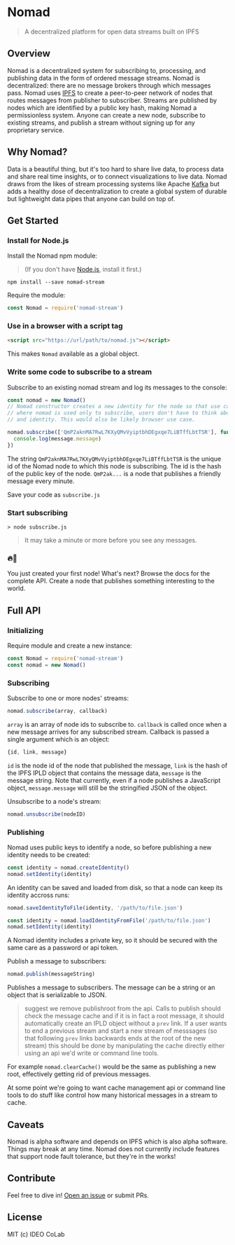 # Nomad 

> A decentralized platform for open data streams built on IPFS

## Overview 
Nomad is a decentralized system for subscribing to, processing, and publishing data in the form of ordered message streams. Nomad is decentralized: there are no message brokers through which messages pass. Nomad uses [IPFS](http://ipfs.io) to create a peer-to-peer network of nodes that routes messages from publisher to subscriber. Streams are published by nodes which are identified by a public key hash, making Nomad a permissionless system. Anyone can create a new node, subscribe to existing streams, and publish a stream without signing up for any proprietary service.

## Why Nomad?
Data is a beautiful thing, but it's too hard to share live data, to process data and share real time insights, or to connect visualizations to live data. Nomad draws from the likes of stream processing systems like Apache [Kafka](https://kafka.apache.org/) but adds a healthy dose of decentralization to create a global system of durable but lightweight data pipes that anyone can build on top of. 

## Get Started  

### Install for Node.js
Install the Nomad npm module:
> (If you don't have [Node.js](https://nodejs.org/en/download/), install it first.)

```console
npm install --save nomad-stream
```

Require the module:
```javascript
const Nomad = require('nomad-stream')
```

### Use in a browser with a script tag
```html
<script src="https://url/path/to/nomad.js"></script>
```
This makes ```Nomad``` available as a global object.

### Write some code to subscribe to a stream
Subscribe to an existing nomad stream and log its messages to the console:
```javascript
const nomad = new Nomad()
// Nomad constructor creates a new identity for the node so that use cases
// where nomad is used only to subscribe, users don't have to think about creating
// and identity. This would also be likely browser use case.

nomad.subscribe(['QmP2aknMA7RwL7KXyQMvVyiptbhDEgxqe7LiBTffLbtTSR'], function(message) {
  console.log(message.message)
})
```
The string ```QmP2aknMA7RwL7KXyQMvVyiptbhDEgxqe7LiBTffLbtTSR``` is the unique id of the Nomad node to which this node is subscribing. The id is the hash of the public key of the node. ```QmP2ak...``` is a node that publishes a friendly message every minute.

Save your code as ```subscribe.js```

### Start subscribing
```console
> node subscribe.js
```

> It may take a minute or more before you see any messages.

### 🔥🚀
You just created your first node! What's next? Browse the docs for the complete API. Create a node that publishes something interesting to the world.

## Full API

### Initializing
Require module and create a new instance:
```javascript
const Nomad = require('nomad-stream')
const nomad = new Nomad()
```

### Subscribing
Subscribe to one or more nodes' streams:
```javascript
nomad.subscribe(array, callback)
```

```array``` is an array of node ids to subscribe to. ```callback``` is called once when a new message arrives for any subscribed stream. Callback is passed a single argument which is an object:
```javascript
{id, link, message}
```

```id``` is the node id of the node that published the message, ```link``` is the hash of the IPFS IPLD object that contains the message data, ```message``` is the message string. Note that currently, even if a node publishes a JavaScript object, ```message.message``` will still be the stringified JSON of the object.

Unsubscribe to a node's stream:
```javascript
nomad.unsubscribe(nodeID)
```

### Publishing
Nomad uses public keys to identify a node, so before publishing a new identity needs to be created: 
```javascript
const identity = nomad.createIdentity()
nomad.setIdentity(identity)
```

An identity can be saved and loaded from disk, so that a node can keep its identity accross runs:
```javascript
nomad.saveIdentityToFile(identity, '/path/to/file.json')
```

```javascript
const identity = nomad.loadIdentityFromFile('/path/to/file.json')
nomad.setIdentity(identity)
```

A Nomad identity includes a private key, so it should be secured with the same care as a password or api token. 

Publish a message to subscribers:
```javascript
nomad.publish(messageString)
```
Publishes a message to subscribers. The message can be a string or an object that is serializable to JSON.

> suggest we remove publishroot from the api. Calls to publish should check the message cache and if it is in fact a root message, it should automatically create an IPLD object without a ```prev``` link. If a user wants to end a previous stream and start a new stream of messsages (so that following ```prev``` links backwards ends at the root of the new stream) this should be done by manipulating the cache directly either using an api we'd write or command line tools. 

For example ```nomad.clearCache()``` would be the same as publishing a new root, effectively getting rid of previous messages.

At some point we're going to want cache management api or command line tools to do stuff like control how many historical messages in a stream to cache.

## Caveats
Nomad is alpha software and depends on IPFS which is also alpha software. Things may break at any time. Nomad does not currently include features that support node fault tolerance, but they're in the works!

## Contribute

Feel free to dive in! [Open an issue](https://github.com/ideo-colab/nomad/issues/new) or submit PRs.

## License

MIT (c) IDEO CoLab
